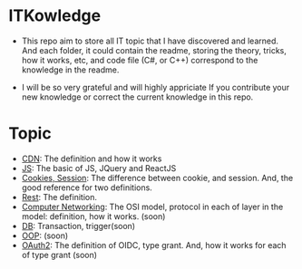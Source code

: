 # ITKowledge
- This repo aim to store all IT topic that I have discovered and learned. And each folder, it could contain the readme, storing the theory, tricks, how it works, etc, and code file (C#, or C++) correspond to the knowledge in the readme.

- I will be so very grateful and will highly appriciate If you contribute your new knowledge or correct the current knowledge in this repo.

# Topic
- [CDN](https://github.com/ndhoang123/ITKowledge/tree/main/CDN): The definition and how it works
- [JS](https://github.com/ndhoang123/ITKowledge/tree/main/JS): The basic of JS, JQuery and ReactJS
- [Cookies, Session](https://github.com/ndhoang123/ITKowledge/tree/main/Storage): The difference between cookie, and session. And, the good reference for two definitions.
- [Rest](https://github.com/ndhoang123/ITKowledge/tree/main/API): The definition.
- [Computer Networking](): The OSI model, protocol in each of layer in the model: definition, how it works. (soon)
- [DB](): Transaction, trigger(soon)
- [OOP](): (soon)
- [OAuth2](): The definition of OIDC, type grant. And, how it works for each of type grant (soon)